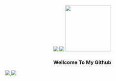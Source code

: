 <h4 align="center"> <img src="https://raw.githubusercontent.com/InYourG00D1/InYourG00D1/main/rikka-dance.gif"> <img src="https://raw.githubusercontent.com/InYourG00D1/InYourG00D1/main/anime-kitty.gif"> <img src="https://raw.githubusercontent.com/InYourG00D1/InYourG00D1/main/tenor (1).gif" width="150"> </h4>
<h3 align="center"> Wellcome To My Github </h4>
<a href="https://github.com/InYourG00D1">
         <img src="https://img.shields.io/github/followers/InYourG00D1?label=InYourG00D1&style=social"> <a href="https://github.com/InYourG00D1">
          <img src="https://img.shields.io/github/stars/InYourG00D1?style=social">
